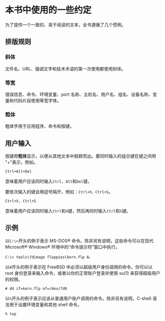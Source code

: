 # 本书中使用的一些约定

为了提供一个一致的、易于阅读的文本，全书遵循了几个惯例。

## 排版规则

### 斜体
文件名、URL、强调文字和技术术语的第一次使用都使用斜体。

### 等宽
错误信息、命令、环境变量、port 名称、主机名、用户名、组名、设备名称、变量和代码片段使用等宽字体。

### 粗体
粗体字用于应用程序、命令和按键。

## 用户输入
按键用**粗体**显示，以便从其他文本中脱颖而出。要同时输入的组合键在键之间用 "+"表示，例如。

`Ctrl+Alt+Del`

意味着用户应该同时输入`Ctrl`、`Alt`和`Del`键。

要依次输入的键会用逗号隔开，例如：`Ctrl+X，Ctrl+S`。

`Ctrl+X, Ctrl+S`

意味着用户应该同时输入`Ctrl`和`X`键，然后再同时输入`Ctrl`和`S`键。

## 示例

以`C:\>`开头的例子表示 MS-DOS® 命令。除非另有说明，这些命令可以在现代 Microsoft® Windows® 环境中的“命令提示符”窗口中执行。

```
C:\> tools\fdimage floppies\kern.flp A。
```

以`#`开头的例子表示在 FreeBSD 中必须以超级用户身份调用的命令。你可以以 root 身份登录来输入命令，或者以你的正常账户登录并使用 su(1) 来获得超级用户的权限。

```
# dd if=kern.flp of=/dev/fd0
```

以`%`开头的例子表示应该从普通用户账户调用的命令。除非另有说明，C-shell 语法用于设置环境变量和其他 shell 命令。

```
% top
```
